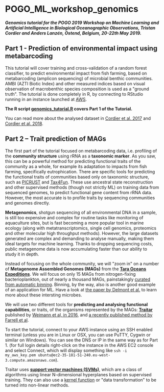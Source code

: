 # POGO_ML_workshop_genomics

***Genomics tutorial for the POGO 2019 Workshop on Machine Learning and Artificial Intelligence in Biological Oceanographic Observations, Tristan Cordier and Anders Lanzén, Ostend, Belgium, 20-22th May 2019.***


## Part 1 - Prediction of environmental impact using metabarcoding

This tutorial will cover training and cross-validation of a random forest classifier, to predict environmental impact from fish farming, based on metabarcoding (amplicon sequencing) of microbial benthic communities. AMBI (AZTI Biotic Index) and other measured indices based on visual observation of macrobenthic species composition is used as a "ground truth". The tutorial is done completely in R, by connecting to RStudio running in an instance launched at [AWS](https://eu-west-3.console.aws.amazon.com/ec2).

__The R script [genomics_tutorial.R](genomics_tutorial.R) covers Part 1 of the Tutorial.__

You can read more about the analysed dataset in [Cordier et al. 2017](dx.doi.org/10.1021/acs.est.7b01518) and [Cordier et al. 2018](https://onlinelibrary.wiley.com/doi/abs/10.1111/1755-0998.12926).


## Part 2 – Trait prediction of MAGs

The first part of the tutorial focused on metabarcoding data, i.e. profiling of the __community structure__ using rRNA as a __taxonomic marker__. As you saw, this can be a powerful method for predicting functional traits of the community as a whole, for example its adaptation to impacts from fish farming, specifically eutrophication. There are specific tools for predicting the functional traits of communities based only on taxonomic structure, such as [PICRUST](https://picrust.github.io/picrust/) and [Tax4Fun](http://tax4fun.gobics.de/). These use ancestral state reconstruction and other supervised methods (though not strictly ML) on training data from sequenced genomes, to predict functional gene content from rRNA data. However, the most accurate is to profile traits by sequencing communities and genomes directly.

__Metagenomics__,  shotgun sequencing of all environmental DNA in a sample, is still too expensive and complex for routine tasks like monitoring of aquaculture sites, but is fast becoming a more popular tool in marine ecology (along with metatranscriptomics, single cell genomics, proteomics and other molecular high throughput methods). However, the large datasets generated are complex and demanding to analyse manually, making them ideal targets for machine learning. Thanks to dropping sequencing costs, public metagenome data is now accumulating faster than our ability to study it in depth.

Instead of focusing on the whole community, we will "zoom in" on a number of __Metagenome Assembled Genomes (MAGs)__ from the [__Tara Oceans Expeditions__](http://oceans.taraexpeditions.org). We will focus on only 15 MAGs from nitrogen-fixing bacterioplankton, out of nearly a thousand MAGs, painstakingly [curated from automatic binning](http://merenlab.org/data/tara-oceans-mags/). Binning, by the way, also is another good example of an application for ML. Have a look at [the paper by Delmont et al.](dx.doi.org/10.1038/s41564-018-0176-9) to learn more about these intersting microbes. 

We will use two different tools for __predicting and analysing functional capabilities__, or traits, of the organisms represented by the MAGs:  __[Traitar](https://github.com/hzi-bifo/traitar/blob/master/INSTALL.md)__ published by [Weimann et al, in 2016](https://msystems.asm.org/content/1/6/e00101-16), and [a recently published method by Farrell et al](https://www.biorxiv.org/content/10.1101/307157v1).

To start the tutorial, connect to your AWS instance using an SSH enabled terminal (unless you are in Linux or OSX, you can use PuTTY, Cygwin or similar on Windows). You can see the DNS or IP in the same way as for Part 1. (for full login details right-click on the instance in the AWS EC2 console and select Connect, which will display something like `ssh -i my_aws_key.pem ubuntu@ec2-35-181-51-240.eu-west-3.compute.amazonaws.com`).


Traitar uses __[support vector machines (SVMs)](https://en.wikipedia.org/wiki/Support_vector_machine)__, which are a class of algorithms using linear N-dimensional hyperplanes based on supervised training. They can also use a [kernel function](https://en.wikipedia.org/wiki/Kernel_method) or "data transformation" to be turned into non-linear methods. 


